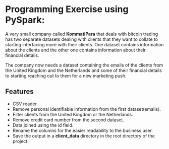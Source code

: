 # Programming Exercise using PySpark:

A very small company called **KommatiPara** that deals with bitcoin trading has two separate datasets dealing with clients that they want to collate to starting interfacing more with their clients. One dataset contains information about the clients and the other one contains information about their financial details.

The company now needs a dataset containing the emails of the clients from the United Kingdom and the Netherlands and some of their financial details to starting reaching out to them for a new marketing push.


## Features
- CSV reader.
- Remove personal identifiable information from the first dataset(emails).
- Filter clients from the United Kingdom or the Netherlands.
- Remove credit card number from the second dataset.
- Data joined using the id field.
- Rename the columns for the easier readability to the business user.
- Save the output in a **client_data** directory in the root directory of the project.

